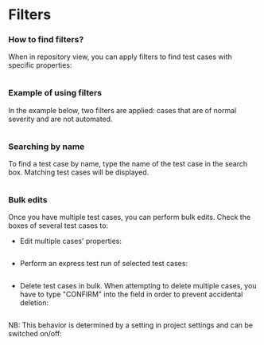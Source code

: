 # Filters

### How to find filters? <a href="#h_7c27df9b38" id="h_7c27df9b38"></a>

When in repository view, you can apply filters to find test cases with specific properties:

<figure><img src="https://qase.intercom-attachments-7.com/i/o/595197425/dd3e85fa308d1137b8350cca/aXjKJV7kZ7VONVYLfRsYP2TMMQTudjnuXMeaYiBNdGhxSYQKo9lZY1RjHEAVTM5YykzWuAWwDt1PlGDhqEnb0adtkwaRaBXVQETn3z0-g-6Yo3MFi7jzfRAt9AWs6TEbVCrHeLxRhT7EceMpW8u9o3B_0kbJpOB7fifpMJX_6pLd3UQCEuwiqI7P1w" alt=""><figcaption></figcaption></figure>

### Example of using filters

In the example below, two filters are applied: cases that are of normal severity and are not automated.

<figure><img src="https://qase.intercom-attachments-7.com/i/o/595197438/9d4092878437391b3f557efe/7JL1oBioUVy-9h7osXr0igY6BgwPH3-c69hYSG4GCstKQeh2WfMAc50opipEAo8tM3OzrmWF5QHpWGQv17tKv4igUXFP9BphJdrykUhjtF0_xSwI48_Nc2FuRiQPkgU7jRtdBqhQ7pOj595IszXocCicvlHdRWBxr2AwgnxKJfipTyPC-8d_ElMNIg" alt=""><figcaption></figcaption></figure>

### Searching by name

To find a test case by name, type the name of the test case in the search box. Matching test cases will be displayed.

<figure><img src="https://qase.intercom-attachments-7.com/i/o/595197454/8523e54d3a6a238fbee0583e/DXsFChlnDaOPQOseDIQZkNPvmLC-RKsCIG5ZnUhbvbROPIAIl2pIM2IRAGV3Q0xvqoJcKvzpYCxUvqIyeCuq2BXEEoyrF3HoWYTVHwLscVRaJJeESG-otWHEjH6wpEvNCGaJZ8p5-3Rf-_L6dl-BRFWGBGt9nohqV_AzqajFTDg3sbqHZO9aZvW3qA" alt=""><figcaption></figcaption></figure>

### Bulk edits

Once you have multiple test cases, you can perform bulk edits. Check the boxes of several test cases to:

* Edit multiple cases' properties:

<figure><img src="https://qase.intercom-attachments-7.com/i/o/595197463/0ba076b628b12ce10f8d50f6/7tPe0c1AU4EIQz_3s_at5dsNJBZHYSsp4Ek6o-Q-WHLeUx8rP5r3A7UVkfEQUmmdo68HREc8HY0r-xnAiq4EifsV-Wzv0n0bJ0BKuWyUdB1tAPH0hO3GCRWGLcQXHhAclazW4ITaigosaFGvBtyk4oUMn-1WBSs1-PDuwNneM5tzCCZddstQ3ToOEw" alt=""><figcaption></figcaption></figure>

* Perform an express test run of selected test cases:

<figure><img src="https://qase.intercom-attachments-7.com/i/o/595197473/76097711947566ce80460cad/OV_sjiMs6247o-_YN4pjQuqvzHzLRdClUlTdLvCOQuz1g75q_VueHIKXIwhk48Jli5nrHBbJOG_ThPdOK1QgAy4WuMD88OjtkS2w5aMSz0L-Wl-xqKfmeC4ayRa6eFmlrbCiSXueR6EQYZWCTcTfw7oaxykEfgs-TrI-k5OkaJIbvGtaXMj_DFjfWA" alt=""><figcaption></figcaption></figure>

* Delete test cases in bulk. When attempting to delete multiple cases, you have to type "CONFIRM" into the field in order to prevent accidental deletion:

<figure><img src="https://qase.intercom-attachments-7.com/i/o/595197487/26748506f395334cfe09a5cd/ycvgN0F7Drb0-V7kQ1z8iJv8oC1b2ACixgBPF-KdEtyVxGzt2G6kybkuHeb-Qi1fZypZJWMTfb98tgSV2QdNmUeErUvs0RZ834XJwE3RFV5ObR9Hb6mfhN1LG-QJUP75vCpe-AdOyQyyKEAYf1-2HXrgYX2xLpjgetPpzoOs1nXX7Ra6pyyAQt-zpQ" alt=""><figcaption></figcaption></figure>

NB: This behavior is determined by a setting in project settings and can be switched on/off:

<figure><img src="https://downloads.intercomcdn.com/i/o/607950470/97b70c2a88f5ff8a3122130e/image.png" alt=""><figcaption></figcaption></figure>

